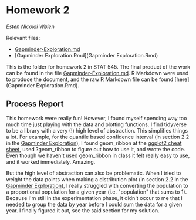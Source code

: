 # Homework 2
*Esten Nicolai Wøien*

Relevant files:

* [Gapminder-Exploration.md](Gapminder-Exploration.md)
* [Gapminder Exploration.Rmd](Gapminder Exploration.Rmd)

This is the folder for homework 2 in STAT 545. The final product of the work can be found in the file [Gapminder-Exploration.md](Gapminder-Exploration.md). R Markdown were used to produce the document, and the raw R Markdown file can be found [here](Gapminder Exploration.Rmd).

## Process Report

This homework were really fun! However, I found myself spending way too much time just playing with the data and plotting functions. I find tidyverse to be a library with a very (!) high level of abstraction. This simplifies things a lot. For example, for the quantile based confidence interval (in section 2.2 in the [Gapminder Exploration](Gapminder-Exploration.md)), I found geom_ribbon at the [ggplot2 cheat sheet](https://www.rstudio.com/wp-content/uploads/2015/03/ggplot2-cheatsheet.pdf), used ?geom_ribbon to figure out how to use it, and wrote the code. Even though we haven't used geom_ribbon in class it felt really easy to use, and it worked immediately. Amazing.

But the high level of abstraction can also be problematic. When I tried to weight the data points when making a distribution plot (in section 2.2 in the [Gapminder Exploration](Gapminder-Exploration.md)), I really struggled with converting the population to a proportional population for a given year (i.e. "population" that sums to 1). Because I'm still in the experimentation phase, it didn't occur to me that I needed to group the data by year before I could sum the data for a given year. I finally figured it out, see the said section for my solution. 